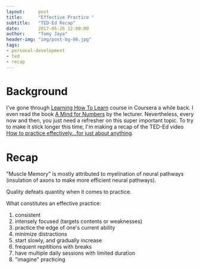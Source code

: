 ```yaml
---
layout:     post
title:      "Effective Practice "
subtitle:   "TED-Ed Recap"
date:       2017-05-26 12:00:00
author:     "Tomy Jaya"
header-img: "img/post-bg-06.jpg"
tags:
- personal-development
- ted
- recap
---
```



# Background

I've gone through [Learning How To Learn](https://www.coursera.org/learn/learning-how-to-learn) course in Coursera a while back. I even read the book [A Mind for Numbers](http://amzn.to/2s3l7E0) by the lecturer. Nevertheless, every now and then, you just need a refresher on this super important topic. To try to make it stick longer this time, I'm making a recap of the TED-Ed video
[How to practice effectively...for just about anything](http://ed.ted.com/lessons/how-to-practice-effectively-for-just-about-anything-annie-bosler-and-don-greene). 

# Recap

"Muscle Memory" is mostly attributed to myelination of neural pathways (insulation of axons to make more efficient neural pathways). 

Quality defeats quantity when it comes to practice. 

What constitutes an effective practice:
1. consistent
2. intensely focused (targets contents or weaknesses)
3. practice the edge of one's current ability
4. minimize distractions
5. start slowly, and gradually increase
6. frequent repititions with breaks
7. have multiple daily sessions with limited duration
8. "imagine" practicing


